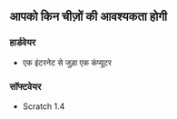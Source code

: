 ## आपको किन चीज़ों की आवश्यकता होगी

### हार्डवेयर

- एक इंटरनेट से जुड़ा एक कंप्यूटर

### सॉफ्टवेयर

- Scratch 1.4